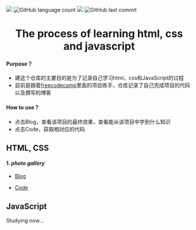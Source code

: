

![](https://img.shields.io/github/stars/ddy-ddy/html-css-javascript?style=social)	![GitHub language count](https://img.shields.io/github/languages/count/ddy-ddy/html-css-javascript)	![](https://img.shields.io/github/followers/ddy-ddy?style=social)	![GitHub last commit](https://img.shields.io/github/last-commit/ddy-ddy/html-css-javascript)

<h1 align="center">The process of learning html, css and javascript</h1>

#### Purpose？

- 建这个仓库的主要目的是为了记录自己学习html，css和JavaScript的过程
- 目前是跟着[freecodecamp](https://www.freecodecamp.org/)里面的项目练手，仓库记录了自己完成项目的代码以及撰写的博客

#### How to use？

- 点击Blog，查看该项目的最终效果，查看能从该项目中学到什么知识
- 点击Code，获取相对应的代码



## HTML, CSS

#### 1. *photo gallery*

- [Blog](https://www.ddy-ddy.com/Blog/blog-35?14)

- [Code](https://github.com/ddy-ddy/html-css-javascript/tree/master/html_css/photo_gallery)



## JavaScript

Studying now...

